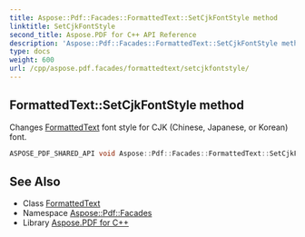 ```yaml
---
title: Aspose::Pdf::Facades::FormattedText::SetCjkFontStyle method
linktitle: SetCjkFontStyle
second_title: Aspose.PDF for C++ API Reference
description: 'Aspose::Pdf::Facades::FormattedText::SetCjkFontStyle method. Changes FormattedText font style for CJK (Chinese, Japanese, or Korean) font in C++.'
type: docs
weight: 600
url: /cpp/aspose.pdf.facades/formattedtext/setcjkfontstyle/
---
```

## FormattedText::SetCjkFontStyle method


Changes [FormattedText](../) font style for CJK (Chinese, Japanese, or Korean) font.

```cpp
ASPOSE_PDF_SHARED_API void Aspose::Pdf::Facades::FormattedText::SetCjkFontStyle()
```

## See Also

* Class [FormattedText](../)
* Namespace [Aspose::Pdf::Facades](../../)
* Library [Aspose.PDF for C++](../../../)
